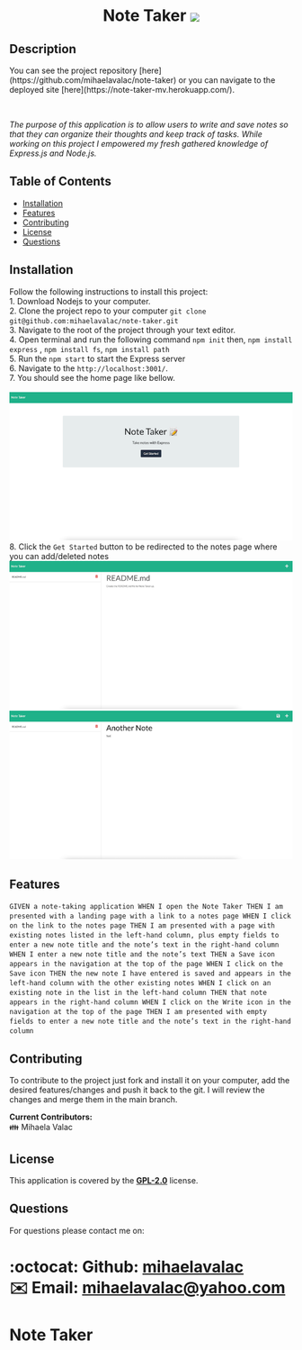 
  <h1 align="center"> Note Taker <img align="center" src="https://img.shields.io/badge/license-GPL 2.0-blue"> </h1>

## Description

  <p>You can see the project repository [here](https://github.com/mihaelavalac/note-taker) or you can navigate to the deployed site [here](https://note-taker-mv.herokuapp.com/).</p><br>

  <p><i>The purpose of this application is to allow users to write and save notes so that they can organize their thoughts and keep track of tasks. While working on this project I empowered my fresh gathered knowledge of Express.js and  Node.js.</i><p>

## Table of Contents

- [Installation](#installation)
- [Features](#features)
- [Contributing](#contributing)
- [License](#license)
- [Questions](#questions)

## Installation

Follow the following instructions to install this project: <br> 1. Download Nodejs to your computer. <br> 2. Clone the project repo to your computer `git clone git@github.com:mihaelavalac/note-taker.git` <br> 3. Navigate to the root of the project through your text editor. <br> 4. Open terminal and run the following command `npm init` then, `npm install express` , `npm install fs`, `npm install path` <br> 5. Run the `npm start` to start the Express server <br> 6. Navigate to the `http://localhost:3001/`. <br> 7. You should see the home page like bellow. <br><br> ![image](./public/img/img1.png)<br> 8. Click the `Get Started` button to be redirected to the notes page where you can add/deleted notes <br> ![image](./public/img/img2.png) <br> ![image](./public/img/img3.png)

## Features
``GIVEN a note-taking application
WHEN I open the Note Taker
THEN I am presented with a landing page with a link to a notes page
WHEN I click on the link to the notes page
THEN I am presented with a page with existing notes listed in the left-hand column, plus empty fields to enter a new note title and the note’s text in the right-hand column
WHEN I enter a new note title and the note’s text
THEN a Save icon appears in the navigation at the top of the page
WHEN I click on the Save icon
THEN the new note I have entered is saved and appears in the left-hand column with the other existing notes
WHEN I click on an existing note in the list in the left-hand column
THEN that note appears in the right-hand column
WHEN I click on the Write icon in the navigation at the top of the page
THEN I am presented with empty fields to enter a new note title and the note’s text in the right-hand column``
## Contributing

To contribute to the project just fork and install it on your computer, add the desired features/changes and push it back to the git. I will review the changes and merge them in the main branch. <br>

<b>Current Contributors:</b> <br>
👪 Mihaela Valac

## License

This application is covered by the <b>[GPL-2.0](https://opensource.org/licenses/GPL-2.0)</b> license.

## Questions

For questions please contact me on: <br/>

:octocat: Github: [mihaelavalac](https://github.com/mihaelavalac) <br>
✉️ Email: mihaelavalac@yahoo.com<br/>
=======
# Note Taker

